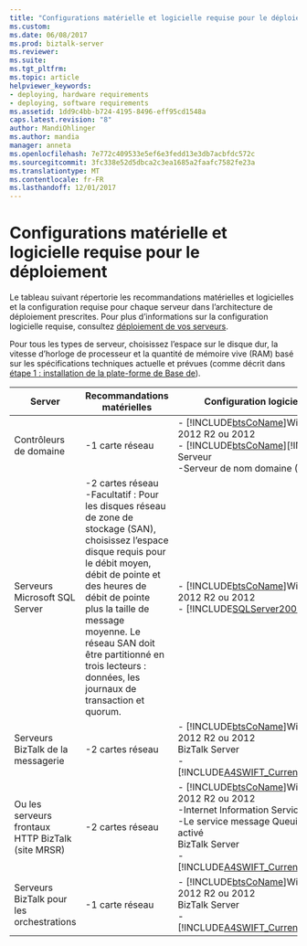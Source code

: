 ```yaml
---
title: "Configurations matérielle et logicielle requise pour le déploiement | Documents Microsoft"
ms.custom: 
ms.date: 06/08/2017
ms.prod: biztalk-server
ms.reviewer: 
ms.suite: 
ms.tgt_pltfrm: 
ms.topic: article
helpviewer_keywords:
- deploying, hardware requirements
- deploying, software requirements
ms.assetid: 1dd9c4bb-b724-4195-8496-eff95cd1548a
caps.latest.revision: "8"
author: MandiOhlinger
ms.author: mandia
manager: anneta
ms.openlocfilehash: 7e772c409533e5ef6e3fedd13e3db7acbfdc572c
ms.sourcegitcommit: 3fc338e52d5dbca2c3ea1685a2faafc7582fe23a
ms.translationtype: MT
ms.contentlocale: fr-FR
ms.lasthandoff: 12/01/2017
---
```

# <a name="hardware-and-software-requirements-for-deployment"></a>Configurations matérielle et logicielle requise pour le déploiement
Le tableau suivant répertorie les recommandations matérielles et logicielles et la configuration requise pour chaque serveur dans l’architecture de déploiement prescrites. Pour plus d’informations sur la configuration logicielle requise, consultez [déploiement de vos serveurs](../../adapters-and-accelerators/accelerator-swift/deploying-your-servers.md).  
  
 Pour tous les types de serveur, choisissez l’espace sur le disque dur, la vitesse d’horloge de processeur et la quantité de mémoire vive (RAM) basé sur les spécifications techniques actuelle et prévues (comme décrit dans [étape 1 : installation de la plate-forme de Base de](../../adapters-and-accelerators/accelerator-swift/step-1-installing-the-base-platform.md)).  
  
|Server|Recommandations matérielles|Configuration logicielle requise|  
|------------|------------------------------|---------------------------|  
|Contrôleurs de domaine|-1 carte réseau|-   [!INCLUDE[btsCoName](../../includes/btsconame-md.md)]Windows Server 2012 R2 ou 2012<br />-   [!INCLUDE[btsCoName](../../includes/btsconame-md.md)][!INCLUDE[btsAD](../../includes/btsad-md.md)] Serveur<br />-Serveur de nom domaine (DNS)|  
|Serveurs Microsoft SQL Server|-2 cartes réseau<br />-Facultatif : Pour les disques réseau de zone de stockage (SAN), choisissez l’espace disque requis pour le débit moyen, débit de pointe et des heures de débit de pointe plus la taille de message moyenne. Le réseau SAN doit être partitionné en trois lecteurs : données, les journaux de transaction et quorum.|-   [!INCLUDE[btsCoName](../../includes/btsconame-md.md)]Windows Server 2012 R2 ou 2012<br />-   [!INCLUDE[SQLServer2008or2005](../../includes/sqlserver2008or2005-md.md)]|  
|Serveurs BizTalk de la messagerie|-2 cartes réseau|-   [!INCLUDE[btsCoName](../../includes/btsconame-md.md)]Windows Server 2012 R2 ou 2012<br />BizTalk Server<br />-   [!INCLUDE[A4SWIFT_CurrentVersion_abbrev](../../includes/a4swift-currentversion-abbrev-md.md)]|  
|Ou les serveurs frontaux HTTP BizTalk (site MRSR)|-2 cartes réseau|-   [!INCLUDE[btsCoName](../../includes/btsconame-md.md)]Windows Server 2012 R2 ou 2012<br />-Internet Information Services (IIS)<br />-Le service message Queuing avec routage activé<br />BizTalk Server<br />-   [!INCLUDE[A4SWIFT_CurrentVersion_abbrev](../../includes/a4swift-currentversion-abbrev-md.md)]|  
|Serveurs BizTalk pour les orchestrations|-1 carte réseau|-   [!INCLUDE[btsCoName](../../includes/btsconame-md.md)]Windows Server 2012 R2 ou 2012<br />BizTalk Server<br />-   [!INCLUDE[A4SWIFT_CurrentVersion_abbrev](../../includes/a4swift-currentversion-abbrev-md.md)]|